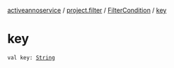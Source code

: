 [activeannoservice](../../index.md) / [project.filter](../index.md) / [FilterCondition](index.md) / [key](./key.md)

# key

`val key: `[`String`](https://kotlinlang.org/api/latest/jvm/stdlib/kotlin/-string/index.html)